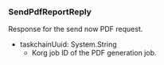 ### SendPdfReportReply
Response for the send now PDF request.

- taskchainUuid: System.String
  - Korg job ID of the PDF generation job.
